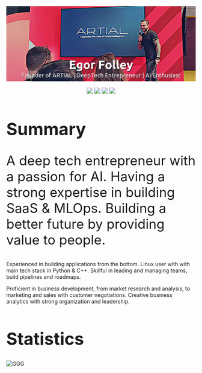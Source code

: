 <img src="imgs/bg.jpg">

<p align="center">

  <a href="https://www.linkedin.com/in/egor-folley"> 
  <img src="https://img.shields.io/badge/linkedin-%230077B5.svg?&style=for-the-badge&logo=linkedin&logoColor=white" height=50></a>
  <a href="https://www.twitter.com/FolleyEgor">
  <img src="https://img.shields.io/badge/twitter-%231DA1F2.svg?&style=for-the-badge&logo=twitter&logoColor=white" height=50></a> 
  <a href="https://www.instagram.com/egor.folley">
  <img src="https://img.shields.io/badge/instagram-%23E4405F.svg?&style=for-the-badge&logo=instagram&logoColor=white" height=50></a> 
  <a href="https://www.artial.co">
  <img src="https://img.shields.io/badge/ARTIAL-%2300BCB4.svg?&style=for-the-badge&logo=the-algorithms&color=grey&logoColor=white" height=50></a>

</p>
<h1 style="font-size:45px">Summary</h1>

<p style="font-size:35px"> 
  A deep tech entrepreneur with a passion for AI. Having a strong expertise in building SaaS & MLOps. Building a better future by providing value to people. 
  
  Experienced in building applications from the bottom. Linux user with with main tech stack in Python & C++. Skillful in leading and managing teams, build pipelines and roadmaps. 
  
  Proficient in business development, from market research and analysis, to marketing and sales with customer negotiations. Creative business analytics with strong organization and leadership. 
</p>

<h1 style="font-size:45px">Statistics</h1>
<p>
  <img src="https://github-readme-stats.vercel.app/api?username=egorfolley&theme=blue-green" alt='GGG'> 
</p>
